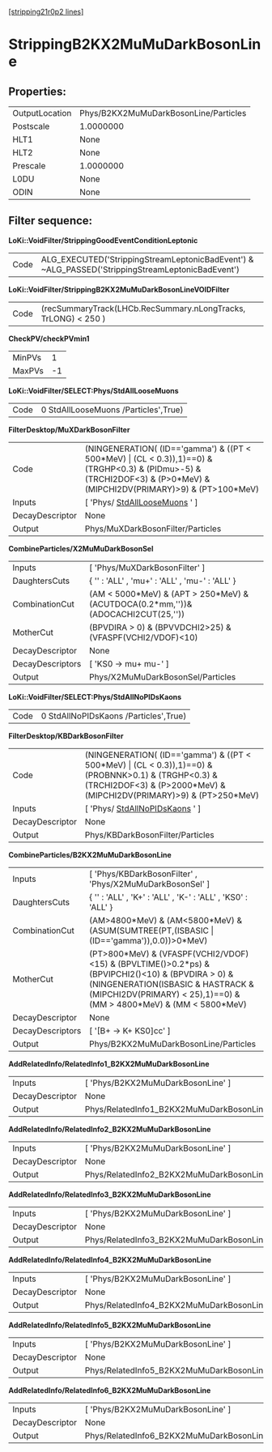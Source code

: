 [[stripping21r0p2 lines]](./stripping21r0p2-index)

# StrippingB2KX2MuMuDarkBosonLine

## Properties:

|                |                                       |
|----------------|---------------------------------------|
| OutputLocation | Phys/B2KX2MuMuDarkBosonLine/Particles |
| Postscale      | 1.0000000                             |
| HLT1           | None                                  |
| HLT2           | None                                  |
| Prescale       | 1.0000000                             |
| L0DU           | None                                  |
| ODIN           | None                                  |

## Filter sequence:

**LoKi::VoidFilter/StrippingGoodEventConditionLeptonic**

|      |                                                                                                   |
|------|---------------------------------------------------------------------------------------------------|
| Code | ALG_EXECUTED('StrippingStreamLeptonicBadEvent') & \~ALG_PASSED('StrippingStreamLeptonicBadEvent') |

**LoKi::VoidFilter/StrippingB2KX2MuMuDarkBosonLineVOIDFilter**

|      |                                                                |
|------|----------------------------------------------------------------|
| Code | (recSummaryTrack(LHCb.RecSummary.nLongTracks, TrLONG) \< 250 ) |

**CheckPV/checkPVmin1**

|        |     |
|--------|-----|
| MinPVs | 1   |
| MaxPVs | -1  |

**LoKi::VoidFilter/SELECT:Phys/StdAllLooseMuons**

|      |                                      |
|------|--------------------------------------|
| Code | 0 StdAllLooseMuons /Particles',True) |

**FilterDesktop/MuXDarkBosonFilter**

|                 |                                                                                                                                                                                 |
|-----------------|---------------------------------------------------------------------------------------------------------------------------------------------------------------------------------|
| Code            | (NINGENERATION( (ID=='gamma') & ((PT \< 500\*MeV) \| (CL \< 0.3)),1)==0) & (TRGHP\<0.3) & (PIDmu\>-5) & (TRCHI2DOF\<3) & (P\>0\*MeV) & (MIPCHI2DV(PRIMARY)\>9) & (PT\>100\*MeV) |
| Inputs          | [ 'Phys/ [StdAllLooseMuons](./stripping21r0p2-stdallloosemuons) ' ]                                                                                                           |
| DecayDescriptor | None                                                                                                                                                                            |
| Output          | Phys/MuXDarkBosonFilter/Particles                                                                                                                                               |

**CombineParticles/X2MuMuDarkBosonSel**

|                  |                                                                                       |
|------------------|---------------------------------------------------------------------------------------|
| Inputs           | [ 'Phys/MuXDarkBosonFilter' ]                                                       |
| DaughtersCuts    | { '' : 'ALL' , 'mu+' : 'ALL' , 'mu-' : 'ALL' }                                        |
| CombinationCut   | (AM \< 5000\*MeV) & (APT \> 250\*MeV) & (ACUTDOCA(0.2\*mm,''))& (ADOCACHI2CUT(25,'')) |
| MotherCut        | (BPVDIRA \> 0) & (BPVVDCHI2\>25) & (VFASPF(VCHI2/VDOF)\<10)                           |
| DecayDescriptor  | None                                                                                  |
| DecayDescriptors | [ 'KS0 -\> mu+ mu-' ]                                                               |
| Output           | Phys/X2MuMuDarkBosonSel/Particles                                                     |

**LoKi::VoidFilter/SELECT:Phys/StdAllNoPIDsKaons**

|      |                                       |
|------|---------------------------------------|
| Code | 0 StdAllNoPIDsKaons /Particles',True) |

**FilterDesktop/KBDarkBosonFilter**

|                 |                                                                                                                                                                                       |
|-----------------|---------------------------------------------------------------------------------------------------------------------------------------------------------------------------------------|
| Code            | (NINGENERATION( (ID=='gamma') & ((PT \< 500\*MeV) \| (CL \< 0.3)),1)==0) & (PROBNNK\>0.1) & (TRGHP\<0.3) & (TRCHI2DOF\<3) & (P\>2000\*MeV) & (MIPCHI2DV(PRIMARY)\>9) & (PT\>250\*MeV) |
| Inputs          | [ 'Phys/ [StdAllNoPIDsKaons](./stripping21r0p2-stdallnopidskaons) ' ]                                                                                                               |
| DecayDescriptor | None                                                                                                                                                                                  |
| Output          | Phys/KBDarkBosonFilter/Particles                                                                                                                                                      |

**CombineParticles/B2KX2MuMuDarkBosonLine**

|                  |                                                                                                                                                                                                                        |
|------------------|------------------------------------------------------------------------------------------------------------------------------------------------------------------------------------------------------------------------|
| Inputs           | [ 'Phys/KBDarkBosonFilter' , 'Phys/X2MuMuDarkBosonSel' ]                                                                                                                                                             |
| DaughtersCuts    | { '' : 'ALL' , 'K+' : 'ALL' , 'K-' : 'ALL' , 'KS0' : 'ALL' }                                                                                                                                                           |
| CombinationCut   | (AM\>4800\*MeV) & (AM\<5800\*MeV) & (ASUM(SUMTREE(PT,(ISBASIC \| (ID=='gamma')),0.0))\>0\*MeV)                                                                                                                         |
| MotherCut        | (PT\>800\*MeV) & (VFASPF(VCHI2/VDOF)\<15) & (BPVLTIME()\>0.2\*ps) & (BPVIPCHI2()\<10) & (BPVDIRA \> 0) & (NINGENERATION(ISBASIC & HASTRACK & (MIPCHI2DV(PRIMARY) \< 25),1)==0) & (MM \> 4800\*MeV) & (MM \< 5800\*MeV) |
| DecayDescriptor  | None                                                                                                                                                                                                                   |
| DecayDescriptors | [ '[B+ -\> K+ KS0]cc' ]                                                                                                                                                                                            |
| Output           | Phys/B2KX2MuMuDarkBosonLine/Particles                                                                                                                                                                                  |

**AddRelatedInfo/RelatedInfo1_B2KX2MuMuDarkBosonLine**

|                 |                                                    |
|-----------------|----------------------------------------------------|
| Inputs          | [ 'Phys/B2KX2MuMuDarkBosonLine' ]                |
| DecayDescriptor | None                                               |
| Output          | Phys/RelatedInfo1_B2KX2MuMuDarkBosonLine/Particles |

**AddRelatedInfo/RelatedInfo2_B2KX2MuMuDarkBosonLine**

|                 |                                                    |
|-----------------|----------------------------------------------------|
| Inputs          | [ 'Phys/B2KX2MuMuDarkBosonLine' ]                |
| DecayDescriptor | None                                               |
| Output          | Phys/RelatedInfo2_B2KX2MuMuDarkBosonLine/Particles |

**AddRelatedInfo/RelatedInfo3_B2KX2MuMuDarkBosonLine**

|                 |                                                    |
|-----------------|----------------------------------------------------|
| Inputs          | [ 'Phys/B2KX2MuMuDarkBosonLine' ]                |
| DecayDescriptor | None                                               |
| Output          | Phys/RelatedInfo3_B2KX2MuMuDarkBosonLine/Particles |

**AddRelatedInfo/RelatedInfo4_B2KX2MuMuDarkBosonLine**

|                 |                                                    |
|-----------------|----------------------------------------------------|
| Inputs          | [ 'Phys/B2KX2MuMuDarkBosonLine' ]                |
| DecayDescriptor | None                                               |
| Output          | Phys/RelatedInfo4_B2KX2MuMuDarkBosonLine/Particles |

**AddRelatedInfo/RelatedInfo5_B2KX2MuMuDarkBosonLine**

|                 |                                                    |
|-----------------|----------------------------------------------------|
| Inputs          | [ 'Phys/B2KX2MuMuDarkBosonLine' ]                |
| DecayDescriptor | None                                               |
| Output          | Phys/RelatedInfo5_B2KX2MuMuDarkBosonLine/Particles |

**AddRelatedInfo/RelatedInfo6_B2KX2MuMuDarkBosonLine**

|                 |                                                    |
|-----------------|----------------------------------------------------|
| Inputs          | [ 'Phys/B2KX2MuMuDarkBosonLine' ]                |
| DecayDescriptor | None                                               |
| Output          | Phys/RelatedInfo6_B2KX2MuMuDarkBosonLine/Particles |
